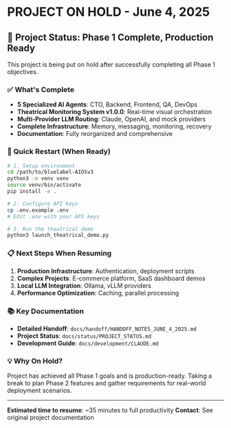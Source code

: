 # PROJECT ON HOLD - June 4, 2025

## 🎉 Project Status: Phase 1 Complete, Production Ready

This project is being put on hold after successfully completing all Phase 1 objectives.

### ✅ What's Complete
- **5 Specialized AI Agents**: CTO, Backend, Frontend, QA, DevOps
- **Theatrical Monitoring System v1.0.0**: Real-time visual orchestration
- **Multi-Provider LLM Routing**: Claude, OpenAI, and mock providers
- **Complete Infrastructure**: Memory, messaging, monitoring, recovery
- **Documentation**: Fully reorganized and comprehensive

### 🚀 Quick Restart (When Ready)
```bash
# 1. Setup environment
cd /path/to/bluelabel-AIOSv3
python3 -m venv venv
source venv/bin/activate
pip install -e .

# 2. Configure API keys
cp .env.example .env
# Edit .env with your API keys

# 3. Run the theatrical demo
python3 launch_theatrical_demo.py
```

### 📋 Next Steps When Resuming
1. **Production Infrastructure**: Authentication, deployment scripts
2. **Complex Projects**: E-commerce platform, SaaS dashboard demos
3. **Local LLM Integration**: Ollama, vLLM providers
4. **Performance Optimization**: Caching, parallel processing

### 📚 Key Documentation
- **Detailed Handoff**: `docs/handoff/HANDOFF_NOTES_JUNE_4_2025.md`
- **Project Status**: `docs/status/PROJECT_STATUS.md`
- **Development Guide**: `docs/development/CLAUDE.md`

### 💡 Why On Hold?
Project has achieved all Phase 1 goals and is production-ready. Taking a break to plan Phase 2 features and gather requirements for real-world deployment scenarios.

---
**Estimated time to resume**: ~35 minutes to full productivity
**Contact**: See original project documentation